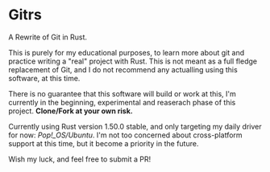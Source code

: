 # Gitrs

A Rewrite of Git in Rust.

This is purely for my educational purposes, to learn more about git and practice writing a "real" project with Rust. This is not meant as a full fledge replacement of Git, and I do not recommend any actualling using this software, at this time.

There is no guarantee that this software will build or work at this, I'm currently in the beginning, experimental and reaserach phase of this project. **Clone/Fork at your own risk.**

Currently using Rust version 1.50.0 stable, and only targeting my daily driver for now: *Pop!_OS/Ubuntu*. I'm not too concerned about cross-platform support at this time, but it become a priority in the future.

Wish my luck, and feel free to submit a PR!
